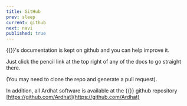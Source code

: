 ```yaml
---
title: GitHub
prev: sleep
current: github
next: navi
published: true
---
```




{{<ardhat>}}'s documentation is kept on github and you can help improve it.

Just click the pencil link  at the top right of any of the docs to go straight there.

(You may need to clone the repo and generate a pull request).

In addition, all Ardhat software is available at the {{<ardhat>}} github repository
[https://github.com/Ardhat](https://github.com/Ardhat)